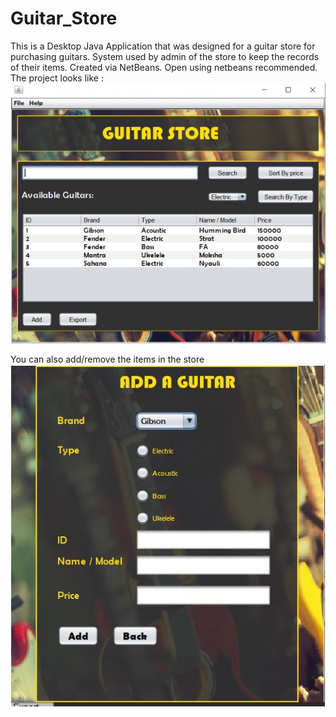 # Guitar_Store
This is a Desktop Java Application that was designed for a guitar store for purchasing guitars.
System used by admin of the store to keep the records of their items.
Created via NetBeans. Open using netbeans recommended.
The project looks like :
</br>
![Alt Text](https://github.com/shashwotshakya9/Guitar_Store/blob/master/Images/GUI.PNG)
</br>

You can also add/remove the items in the store
</br>
![Alt Text](https://github.com/shashwotshakya9/Guitar_Store/blob/master/Images/Add-Guitar-GUI.PNG)
